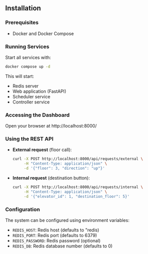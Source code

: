 ## Installation

### Prerequisites

- Docker and Docker Compose

### Running Services

Start all services with:

```sh
docker compose up -d
```

This will start:

- Redis server
- Web application (FastAPI)
- Scheduler service
- Controller service

### Accessing the Dashboard

Open your browser at http://localhost:8000/

### Using the REST API

- **External request** (floor call):
  ```sh
  curl -X POST http://localhost:8000/api/requests/external \
       -H "Content-Type: application/json" \
       -d '{"floor": 3, "direction": "up"}'
  ```
- **Internal request** (destination button):
  ```sh
  curl -X POST http://localhost:8000/api/requests/internal \
       -H "Content-Type: application/json" \
       -d '{"elevator_id": 1, "destination_floor": 5}'
  ```

### Configuration

The system can be configured using environment variables:

- `REDIS_HOST`: Redis host (defaults to "redis)
- `REDIS_PORT`: Redis port (defaults to 6379)
- `REDIS_PASSWORD`: Redis password (optional)
- `REDIS_DB`: Redis database number (defaults to 0)
